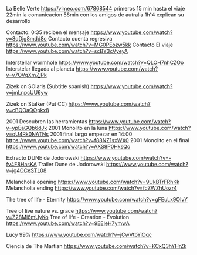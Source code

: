 La Belle Verte https://vimeo.com/67868544 
primeros 15 min hasta el viaje
22min la comunicacion
58min con los amigos de autralia
1h14 explican su desarrollo

Contacto: 0:35 reciben el mensaje https://www.youtube.com/watch?v=8qDjg8mdd8c
Contacto cuenta regresiva https://www.youtube.com/watch?v=MG0PEozw5kk
Contacto El viaje https://www.youtube.com/watch?v=scBY3cVyeyA

Interstellar wormhole https://www.youtube.com/watch?v=QLOH7nhCZOo
Interstelar llegada al planeta https://www.youtube.com/watch?v=v7OVqXm7_Pk

Zizek on SOlaris (Subtitle spanish) https://www.youtube.com/watch?v=jmLnpcUU6yw

Zizek on Stalker (Put CC) https://www.youtube.com/watch?v=cBQOaQOpkx8

2001 Descubren las herramientas https://www.youtube.com/watch?v=ypEaGQb6dJk
2001 Monolito en la luna https://www.youtube.com/watch?v=oU4Rk0NATNs
2001 final largo empezar en 14:00 https://www.youtube.com/watch?v=f88NZ1sxWX0
2001 Monolito en el final https://www.youtube.com/watch?v=AXS8P0HksQo


Extracto DUNE de Jodorowski https://www.youtube.com/watch?v=-fv4F8HasKA
Trailer Dune de Jodorowski https://www.youtube.com/watch?v=jg4OCeSTL08

Melancholia opening https://www.youtube.com/watch?v=9UkBTrFRhKk
Melancholia ending https://www.youtube.com/watch?v=fcZWZhUozr4

The tree of life - Eternity https://www.youtube.com/watch?v=gFEuLx9OIvY

Tree of live nature vs. grace https://www.youtube.com/watch?v=Z28Mi6mUyKo
Tree of life - Creation - Evolution https://www.youtube.com/watch?v=9EEIeH7ymwA

Lucy 99% https://www.youtube.com/watch?v=jCwVtbYiOqc


Ciencia de The Martian https://www.youtube.com/watch?v=KCxQ3hYHrZk
